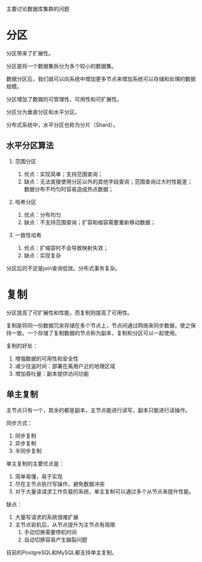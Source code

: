 主要讨论数据库集群的问题

# 分区

分区带来了扩展性。

分区是将一个数据集拆分为多个较小的数据集。

数据分区后，我们就可以向系统中增加更多节点来增加系统可以存储和处理的数据规模。

分区增加了数据的可管理性、可用性和可扩展性。



分区分为垂直分区和水平分区。

分布式系统中，水平分区也称为分片（Shard）。

## 水平分区算法

1. 范围分区
    1. 优点：实现简单；支持范围查询；
    2. 缺点：无法直接使用分区以外的其他字段查询；范围查询过大时性能差；数据分布不均匀时容易造成热点数据；

1. 哈希分区
    1. 优点：分布均匀
    2. 缺点：不支持范围查询；扩容和缩容需要重新移动数据；

1. 一致性哈希
    1. 优点：扩缩容时不会导致映射失效；
    2. 缺点：实现复杂

分区后的不足是join查询低效。分布式事务复杂。

# 复制

分区提高了可扩展性和性能，而复制则提高了可用性。

复制是将同一份数据冗余存储在多个节点上，节点间通过网络来同步数据，使之保持一致。一个存储了复制数据的节点称为副本，复制和分区可以一起使用。

复制的好处：

1. 增强数据的可用性和安全性
2. 减少往返时间：部署在离用户近的地理区域
3. 增加吞吐量：副本提供访问功能

## 单主复制

主节点只有一个，其余的都是副本，主节点能进行读写，副本只能进行读操作。

同步方式：

1. 同步复制
2. 异步复制
3. 半同步复制

单主复制的主要优点是：

1. 简单易懂，易于实现
2. 尽在主节点执行写操作，避免数据冲突
3. 对于大量读请求工作负载的系统，单主复制可以通过多个从节点来提升性能。



缺点：

1. 大量写请求的系统很难扩展
2. 主节点宕机后，从节点提升为主节点有局限
    1. 手动切换需要停机时间
    2. 自动切换容易产生脑裂问题

目前的PostgreSQL和MySQL都支持单主复制。
